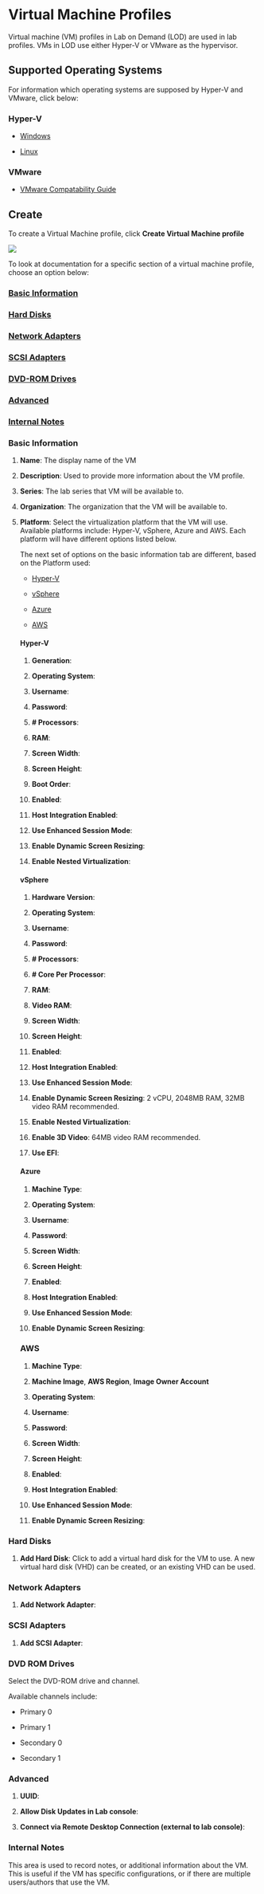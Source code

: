 # Virtual Machine Profiles

Virtual machine (VM) profiles in Lab on Demand (LOD) are used in lab profiles. VMs in LOD use either Hyper-V or VMware as the hypervisor. 

## Supported Operating Systems
For information which operating systems are supposed by Hyper-V and VMware, click below:

### Hyper-V

- [Windows](https://docs.microsoft.com/en-us/windows-server/virtualization/hyper-v/supported-windows-guest-operating-systems-for-hyper-v-on-windows)

- [Linux](https://docs.microsoft.com/en-us/windows-server/virtualization/hyper-v/supported-linux-and-freebsd-virtual-machines-for-hyper-v-on-windows)

### VMware

- [VMware Compatability Guide](https://www.vmware.com/resources/compatibility/search.php?deviceCategory=software&details=1&releases=428&productNames=15&page=1&display_interval=10&sortColumn=Partner&sortOrder=Asc&testConfig=16)

## Create

To create a Virtual Machine profile, click **Create Virtual Machine profile**

![](images/create-vm-profile.png)

To look at documentation for a specific section of a virtual machine profile, choose an option below:

### [Basic Information](#basic-information)

### [Hard Disks](#hard-disks)

### [Network Adapters](#network-adapters)

### [SCSI Adapters](#scsi-adapters)

### [DVD-ROM Drives](#dvd-rom-drives)

### [Advanced](#advanced)

### [Internal Notes](#internal-notes)

### Basic Information

1. **Name**: The display name of the VM

1. **Description**: Used to provide more information about the VM profile.

1. **Series**: The lab series that VM will be available to. 

1. **Organization**: The organization that the VM will be available to. 

1. **Platform**: Select the virtualization platform that the VM will use. Available platforms include: Hyper-V, vSphere, Azure and AWS. Each platform will have different options listed below. 

   The next set of options on the basic information tab are different, based on the Platform used:

    - [Hyper-V](#hyper--v)

    - [vSphere](#vsphere)

    - [Azure](#azure)

    - [AWS](#aws)

    #### Hyper-V

    1. **Generation**:

    1. **Operating System**:

    1. **Username**:

    1. **Password**:

    1. **# Processors**:

    1. **RAM**:

    1. **Screen Width**:

    1. **Screen Height**:

    1. **Boot Order**:

    1. **Enabled**:

    1. **Host Integration Enabled**:

    1. **Use Enhanced Session Mode**:

    1. **Enable Dynamic Screen Resizing**:

    1. **Enable Nested Virtualization**:

    #### vSphere

    1. **Hardware Version**:

    1. **Operating System**:

    1. **Username**:
    
    1. **Password**:
    
    1. **# Processors**:

    1. **# Core Per Processor**:
    
    1. **RAM**:

    1. **Video RAM**:
    
    1. **Screen Width**:
    
    1. **Screen Height**:

    1. **Enabled**:

    1. **Host Integration Enabled**:

    1. **Use Enhanced Session Mode**:

    1. **Enable Dynamic Screen Resizing**: 2 vCPU, 2048MB RAM, 32MB video RAM recommended.

    1. **Enable Nested Virtualization**:

    1. **Enable 3D Video**: 64MB video RAM recommended.

    1. **Use EFI**:

    #### Azure

    1. **Machine Type**:

    1. **Operating System**:

    1. **Username**:

    1. **Password**:

    1. **Screen Width**:

    1. **Screen Height**:

     1. **Enabled**:

    1. **Host Integration Enabled**:

    1. **Use Enhanced Session Mode**:

    1. **Enable Dynamic Screen Resizing**:

    ### AWS

    1. **Machine Type**:

    1. **Machine Image**, **AWS Region**, **Image Owner Account**

    1. **Operating System**:

    1. **Username**:

    1. **Password**:

    1. **Screen Width**:

    1. **Screen Height**:

     1. **Enabled**:

    1. **Host Integration Enabled**:

    1. **Use Enhanced Session Mode**:

    1. **Enable Dynamic Screen Resizing**:

### Hard Disks

1. **Add Hard Disk**: Click to add a virtual hard disk for the VM to use. A new virtual hard disk (VHD) can be created, or an existing VHD can be used.

### Network Adapters

1. **Add Network Adapter**:

### SCSI Adapters

1. **Add SCSI Adapter**:

### DVD ROM Drives

Select the DVD-ROM drive and channel. 

Available channels include:
- Primary 0

- Primary 1

- Secondary 0

- Secondary 1

### Advanced

1. **UUID**:

1. **Allow Disk Updates in Lab console**:

1. **Connect via Remote Desktop Connection (external to lab console)**:

### Internal Notes

This area is used to record notes, or additional information about the VM. This is useful if the VM has specific configurations, or if there are multiple users/authors that use the VM.